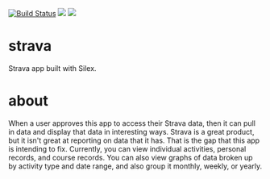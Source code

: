 [![Build Status](https://travis-ci.org/bdlangton/strava.svg?branch=2.x)](https://travis-ci.org/bdlangton/strava)
<a href="https://codeclimate.com/github/bdlangton/strava/maintainability"><img src="https://api.codeclimate.com/v1/badges/78dd906792a862eb8a77/maintainability" /></a>
<a href="https://codeclimate.com/github/bdlangton/strava/test_coverage"><img src="https://api.codeclimate.com/v1/badges/78dd906792a862eb8a77/test_coverage" /></a>

# strava
Strava app built with Silex.

# about
When a user approves this app to access their Strava data, then it can pull in
data and display that data in interesting ways. Strava is a great product, but
it isn't great at reporting on data that it has. That is the gap that this app
is intending to fix. Currently, you can view individual activities, personal
records, and course records. You can also view graphs of data broken up by
activity type and date range, and also group it monthly, weekly, or yearly.
